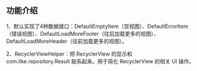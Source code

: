 ## 功能介绍

1、默认实现了4种数据接口：DefaultEmptyItem（空视图）、DefaultErrorItem（错误视图）、DefaultLoadMoreFooter（往后加载更多的视图）、DefaultLoadMoreHeader（往前加载更多的视图）。

2、RecyclerViewHelper：把 RecyclerView 的显示和 com.like.repository.Result 联系起来。用于简化 RecyclerView 的相关 UI 操作。